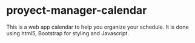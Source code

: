 # proyect-manager-calendar
This is a web app calendar to help you organize your schedule. It is done using html5, Bootstrap for styling and Javascript. 
